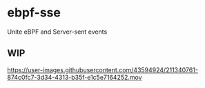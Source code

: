# ebpf-sse
Unite eBPF and Server-sent events

## WIP

https://user-images.githubusercontent.com/43594924/211340761-874c0fc7-3d34-4313-b35f-e1c5e7164252.mov

